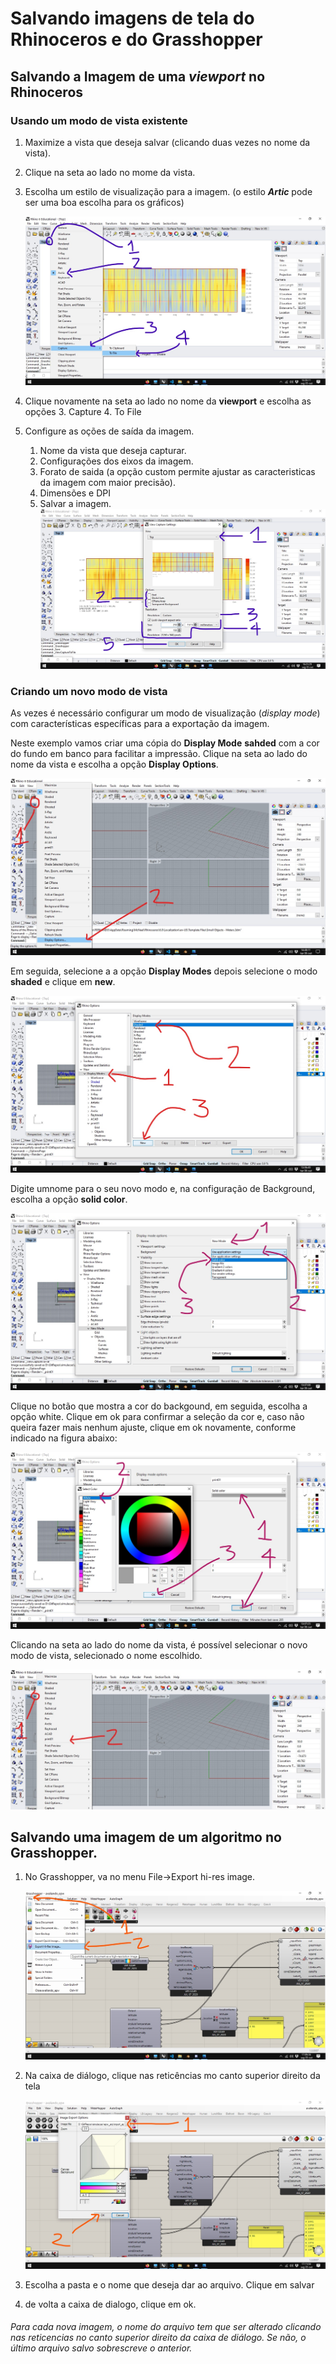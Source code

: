 # Salvando imagens de tela do Rhinoceros e do Grasshopper

## Salvando a Imagem de uma *viewport* no Rhinoceros

### Usando um modo de vista existente

1. Maximize a vista que deseja salvar (clicando duas vezes no nome da vista).

2. Clique na seta ao lado no mome da vista.

3. Escolha um estilo de visualização para a imagem. (o estilo ***Artic*** pode ser uma boa escolha para os gráficos)

    ![captura](.\print_01.jpg)

1. Clique novamente na seta ao lado no nome da **viewport** e escolha as opções
   3. Capture
   4. To File

1. Configure as oções de saída da imagem.

    1. Nome da vista que deseja capturar.
    2. Configurações dos eixos da imagem.
    3. Forato de saida (a opção custom permite ajustar as caracteristicas da imagem com maior precisão).
    4. Dimensões e DPI
    5. Salvar a imagem.
![captura](.\print_de_tela.jpg)

### Criando um novo modo de vista

As vezes é necessário configurar um modo de visualização (*display mode*) com características específicas para a exportação da imagem. 

Neste exemplo vamos criar uma cópia do **Display Mode** **sahded** com a cor do fundo em banco para facilitar a impressão. Clique na seta ao lado do nome da vista e escolha a opção **Display Options**.

![display options](./display_options.jpg)

Em seguida, selecione a a opção **Display Modes** depois selecione o modo **shaded** e clique em **new**. 

![New_display_modes](./New_display_mode.jpg)

Digite umnome para o seu novo modo e, na configuração de Background, escolha a opção **solid color**.

![solid color](./solid_color.jpg)

Clique no botão que mostra a cor do backgound, em seguida, escolha a opção white. Clique em ok para confirmar a seleção da cor e, caso não queira fazer mais nenhum ajuste, clique em ok novamente, conforme indicado na figura abaixo:

![seleciorar cor de fundo](./select_color.jpg)

Clicando na seta ao lado do nome da vista, é possível selecionar o novo modo de vista, selecionado o nome escolhido.

![slect new mode](./select_new_mode.jpg)

## Salvando uma imagem de um algoritmo no Grasshopper.

1. No Grasshopper, va no menu File->Export hi-res image.

    ![export_hi_res](grasshopper_hi_res.jpg)

1. Na caixa de diálogo, clique nas reticências mo canto superior direito da tela

    ![export hi res](.\grasshopper_hi_res_02.jpg)

2. Escolha a pasta e o nome que deseja dar ao arquivo. Clique em salvar

1. de volta a caixa de dialogo, clique em ok.

###### Para cada nova imagem, o nome do arquivo tem que ser alterado clicando nas reticencias no canto superior direito da caixa de diálogo. Se não, o último arquivo salvo sobrescreve o anterior.

